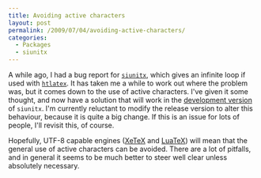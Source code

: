 ```yaml
---
title: Avoiding active characters
layout: post
permalink: /2009/07/04/avoiding-active-characters/
categories:
  - Packages
  - siunitx
---
```

A while ago, I had a bug report for [`siunitx`](https://ctan.org/pkg/siunitx), which gives an infinite loop if used with [`htlatex`](http://www.cse.ohio-state.edu/~gurari/TeX4ht/mn-commands.html).  It has taken me a while to work out where the problem was, but it comes down to the use of active characters. I've given it some thought, and now have a solution that will work in the [development version](http://developer.berlios.de/projects/siunitx/) of `siunitx`. I'm currently reluctant to modify the release version to alter this behaviour, because it is quite a big change. If this is an issue for lots of people, I'll revisit this, of course.

Hopefully, UTF-8 capable engines ([XeTeX](https://tug.org/xetex/) and [LuaTeX](http://www.luatex.org)) will mean that the general use of active characters can be avoided. There are a lot of pitfalls, and in general it seems to be much better to steer well clear unless absolutely necessary.
